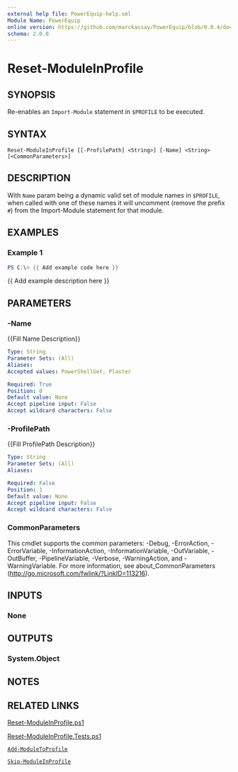```yaml
---
external help file: PowerEquip-help.xml
Module Name: PowerEquip
online version: https://github.com/marckassay/PowerEquip/blob/0.0.4/docs/Reset-ModuleInProfile.md
schema: 2.0.0
---
```


# Reset-ModuleInProfile

## SYNOPSIS
Re-enables an `Import-Module` statement in `$PROFILE` to be executed. 

## SYNTAX

```
Reset-ModuleInProfile [[-ProfilePath] <String>] [-Name] <String> [<CommonParameters>]
```

## DESCRIPTION
With `Name` param being a dynamic valid set of module names in `$PROFILE`, when called with one of these names it will uncomment (remove the prefix `#`) from the Import-Module statement for that module.

## EXAMPLES

### Example 1
```powershell
PS C:\> {{ Add example code here }}
```

{{ Add example description here }}

## PARAMETERS

### -Name
{{Fill Name Description}}

```yaml
Type: String
Parameter Sets: (All)
Aliases:
Accepted values: PowerShellGet, Plaster

Required: True
Position: 0
Default value: None
Accept pipeline input: False
Accept wildcard characters: False
```

### -ProfilePath
{{Fill ProfilePath Description}}

```yaml
Type: String
Parameter Sets: (All)
Aliases:

Required: False
Position: 1
Default value: None
Accept pipeline input: False
Accept wildcard characters: False
```

### CommonParameters
This cmdlet supports the common parameters: -Debug, -ErrorAction, -ErrorVariable, -InformationAction, -InformationVariable, -OutVariable, -OutBuffer, -PipelineVariable, -Verbose, -WarningAction, and -WarningVariable. For more information, see about_CommonParameters (http://go.microsoft.com/fwlink/?LinkID=113216).

## INPUTS

### None

## OUTPUTS

### System.Object

## NOTES

## RELATED LINKS

[Reset-ModuleInProfile.ps1](https://github.com/marckassay/PowerEquip/blob/0.0.4/src/profile/Reset-ModuleInProfile.ps1)

[Reset-ModuleInProfile.Tests.ps1](https://github.com/marckassay/PowerEquip/blob/0.0.4/test/profile/Reset-ModuleInProfile.Tests.ps1)

[`Add-ModuleToProfile`](https://github.com/marckassay/PowerEquip/blob/0.0.4/docs/Add-ModuleToProfile.md)

[`Skip-ModuleInProfile`](https://github.com/marckassay/PowerEquip/blob/0.0.4/docs/Skip-ModuleInProfile.md)
